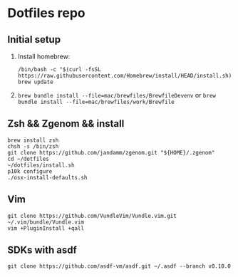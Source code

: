 # Dotfiles repo



## Initial setup
    
1. Install homebrew: 
    ```
    /bin/bash -c "$(curl -fsSL https://raw.githubusercontent.com/Homebrew/install/HEAD/install.sh)"
    brew update
    ```

2. `brew bundle install --file=mac/brewfiles/BrewfileDevenv` or `brew bundle install --file=mac/brewfiles/work/Brewfile`
    

## Zsh && Zgenom && install

    brew install zsh
    chsh -s /bin/zsh
    git clone https://github.com/jandamm/zgenom.git "${HOME}/.zgenom"
    cd ~/dotfiles
    ~/dotfiles/install.sh
    p10k configure
    ./osx-install-defaults.sh

## Vim

    git clone https://github.com/VundleVim/Vundle.vim.git ~/.vim/bundle/Vundle.vim
    vim +PluginInstall +qall
    

## SDKs with asdf
  
    git clone https://github.com/asdf-vm/asdf.git ~/.asdf --branch v0.10.0
    
  
